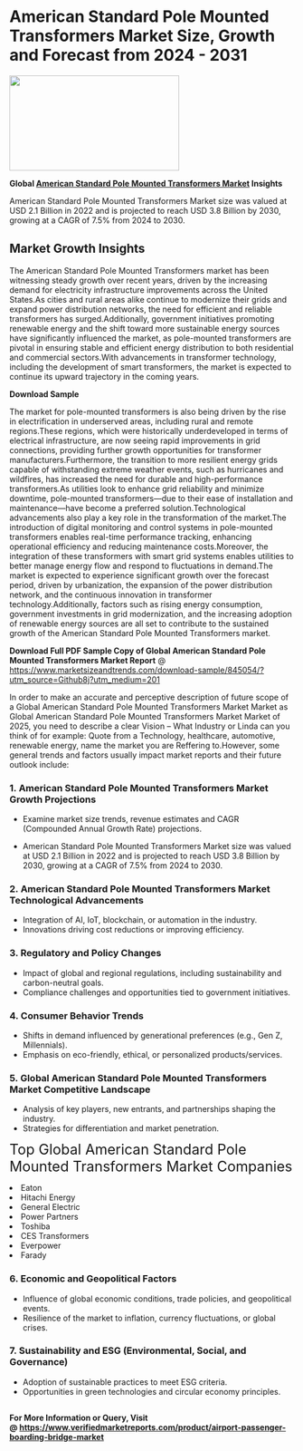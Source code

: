 <H1>American Standard Pole Mounted Transformers Market Size, Growth and Forecast from 2024 - 2031</H1><img class="aligncenter size-medium wp-image-584254" src="https://thirdeyenews.in/wp-content/uploads/2024/09/Global-Market-Research-300x168.jpeg" alt="" width="300" height="168" /><p><strong>Global&nbsp;<a href="https://www.marketsizeandtrends.com/download-sample/845054/?utm_source=Github8j?utm_medium=201">American Standard Pole Mounted Transformers Market</a> Insights</strong></p><p>American Standard Pole Mounted Transformers Market size was valued at USD 2.1 Billion in 2022 and is projected to reach USD 3.8 Billion by 2030, growing at a CAGR of 7.5% from 2024 to 2030.</p><p><h2>Market Growth Insights</h2> <p>The American Standard Pole Mounted Transformers market has been witnessing steady growth over recent years, driven by the increasing demand for electricity infrastructure improvements across the United States.As cities and rural areas alike continue to modernize their grids and expand power distribution networks, the need for efficient and reliable transformers has surged.Additionally, government initiatives promoting renewable energy and the shift toward more sustainable energy sources have significantly influenced the market, as pole-mounted transformers are pivotal in ensuring stable and efficient energy distribution to both residential and commercial sectors.With advancements in transformer technology, including the development of smart transformers, the market is expected to continue its upward trajectory in the coming years.</p> <p><strong>Download Sample</strong></p> <p>The market for pole-mounted transformers is also being driven by the rise in electrification in underserved areas, including rural and remote regions.These regions, which were historically underdeveloped in terms of electrical infrastructure, are now seeing rapid improvements in grid connections, providing further growth opportunities for transformer manufacturers.Furthermore, the transition to more resilient energy grids capable of withstanding extreme weather events, such as hurricanes and wildfires, has increased the need for durable and high-performance transformers.As utilities look to enhance grid reliability and minimize downtime, pole-mounted transformers—due to their ease of installation and maintenance—have become a preferred solution.Technological advancements also play a key role in the transformation of the market.The introduction of digital monitoring and control systems in pole-mounted transformers enables real-time performance tracking, enhancing operational efficiency and reducing maintenance costs.Moreover, the integration of these transformers with smart grid systems enables utilities to better manage energy flow and respond to fluctuations in demand.The market is expected to experience significant growth over the forecast period, driven by urbanization, the expansion of the power distribution network, and the continuous innovation in transformer technology.Additionally, factors such as rising energy consumption, government investments in grid modernization, and the increasing adoption of renewable energy sources are all set to contribute to the sustained growth of the American Standard Pole Mounted Transformers market.<p><span class=""><strong>Download Full PDF Sample Copy of Global American Standard Pole Mounted Transformers Market Report</strong> @ <a href="https://www.marketsizeandtrends.com/download-sample/845054/?utm_source=Github8j?utm_medium=201" target="_blank">https://www.marketsizeandtrends.com/download-sample/845054/?utm_source=Github8j?utm_medium=201</a></span></p><p>In order to make an accurate and perceptive description of future scope of a Global&nbsp;American Standard Pole Mounted Transformers Market Market as Global&nbsp;American Standard Pole Mounted Transformers Market Market of 2025, you need to describe a clear Vision &ndash; What Industry or Linda can you think of for example: Quote from a Technology, healthcare, automotive, renewable energy, name the market you are Reffering to.However, some general trends and factors usually impact market reports and their future outlook include:</p><h3>1.&nbsp;<strong>American Standard Pole Mounted Transformers Market Growth Projections</strong></h3><ul><li>Examine market size trends, revenue estimates and CAGR (Compounded Annual Growth Rate) projections.</li><li><p>American Standard Pole Mounted Transformers Market size was valued at USD 2.1 Billion in 2022 and is projected to reach USD 3.8 Billion by 2030, growing at a CAGR of 7.5% from 2024 to 2030.</p></li></ul><h3>2.&nbsp;<strong>American Standard Pole Mounted Transformers Market Technological Advancements</strong></h3><ul><li>Integration of AI, IoT, blockchain, or automation in the industry.</li><li>Innovations driving cost reductions or improving efficiency.</li></ul><h3>3.&nbsp;<strong>Regulatory and Policy Changes</strong></h3><ul><li>Impact of global and regional regulations, including sustainability and carbon-neutral goals.</li><li>Compliance challenges and opportunities tied to government initiatives.</li></ul><h3>4.&nbsp;<strong>Consumer Behavior Trends</strong></h3><ul><li>Shifts in demand influenced by generational preferences (e.g., Gen Z, Millennials).</li><li>Emphasis on eco-friendly, ethical, or personalized products/services.</li></ul><h3>5.&nbsp;<strong>Global American Standard Pole Mounted Transformers Market Competitive Landscape</strong></h3><ul><li>Analysis of key players, new entrants, and partnerships shaping the industry.</li><li>Strategies for differentiation and market penetration.</li></ul><p data-pm-slice="1 1 []"><span style="color: inherit; font-family: inherit; font-size: 25px;">Top Global American Standard Pole Mounted Transformers Market Companies</span></p><div class="" data-test-id=""><p><li>Eaton</li><li> Hitachi Energy</li><li> General Electric</li><li> Power Partners</li><li> Toshiba</li><li> CES Transformers</li><li> Everpower</li><li> Farady</li></p></div><h3>6.&nbsp;<strong>Economic and Geopolitical Factors</strong></h3><ul><li>Influence of global economic conditions, trade policies, and geopolitical events.</li><li>Resilience of the market to inflation, currency fluctuations, or global crises.</li></ul><h3>7.&nbsp;<strong>Sustainability and ESG (Environmental, Social, and Governance)</strong></h3><ul><li>Adoption of sustainable practices to meet ESG criteria.</li><li>Opportunities in green technologies and circular economy principles.</li></ul><h2><strong style="font-size: 14px;">For More Information or Query, Visit @&nbsp;</strong><a style="background-color: #ffffff; font-size: 14px;" href="https://www.marketsizeandtrends.com/report/american-standard-pole-mounted-transformers-market/" target="_blank">https://www.verifiedmarketreports.com/product/airport-passenger-boarding-bridge-market</a></h2>
